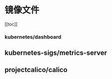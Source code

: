 # 镜像文件

[[toc]]

### kubernetes/dashboard

<el-select v-model="dashboard" size="large" style="width: 240px; margin-top: 20px;">
    <el-option v-for="item in dashboardOptions" :key="item.value" :label="item.label" :value="item.value" />
</el-select>

<div id="dashboard-md"></div>

## kubernetes-sigs/metrics-server

<el-select v-model="metricsServer" size="large" style="width: 240px; margin-top: 20px;">
    <el-option v-for="item in metricsServerOptions" :key="item.value" :label="item.label" :value="item.value" />
</el-select>

<div id="metrics-server-md"></div>

## projectcalico/calico

<el-select v-model="calico" size="large" style="width: 240px; margin-top: 20px;">
    <el-option v-for="item in calicoOptions" :key="item.value" :label="item.label" :value="item.value" />
</el-select>

<div id="calico-md"></div>

<script lang="ts" setup>
import { ref, onMounted, watch } from 'vue'
import markdownit from 'markdown-it'
import { ElSelect, ElOption } from 'element-plus'

import 'element-plus/dist/index.css'

const md = markdownit()

const dashboard = ref('https://k8s-sh.xuxiaowei.com.cn/mirrors/kubernetes/dashboard')
const metricsServer = ref('https://k8s-sh.xuxiaowei.com.cn/mirrors/kubernetes-sigs/metrics-server')
const calico = ref('https://k8s-sh.xuxiaowei.com.cn/mirrors/projectcalico/calico')

const dashboardOptions = [
  {
    value: 'https://k8s-sh.xuxiaowei.com.cn/mirrors/kubernetes/dashboard',
    label: 'k8s-sh.xuxiaowei.com.cn',
  },
  {
    value: 'https://gitlab.xuxiaowei.com.cn/xuxiaowei-com-cn/k8s.sh/-/raw/SNAPSHOT/2.0.0/mirrors/kubernetes/dashboard',
    label: 'gitlab.xuxiaowei.com.cn',
  },
  {
    value: 'https://gitee.com/xuxiaowei-com-cn/k8s.sh/raw/SNAPSHOT/2.0.0/mirrors/kubernetes/dashboard',
    label: 'gitee.com',
  },
  {
    value: 'https://raw.githubusercontent.com/kubernetes/dashboard/refs/tags',
    label: 'github.com',
  }
]

const metricsServerOptions = [
  {
    value: 'https://k8s-sh.xuxiaowei.com.cn/mirrors/kubernetes-sigs/metrics-server',
    label: 'k8s-sh.xuxiaowei.com.cn',
  },
  {
    value: 'https://gitlab.xuxiaowei.com.cn/xuxiaowei-com-cn/k8s.sh/-/raw/SNAPSHOT/2.0.0/mirrors/kubernetes-sigs/metrics-server',
    label: 'gitlab.xuxiaowei.com.cn',
  },
  {
    value: 'https://gitee.com/xuxiaowei-com-cn/k8s.sh/raw/SNAPSHOT/2.0.0/mirrors/kubernetes-sigs/metrics-server',
    label: 'gitee.com',
  },
  {
    value: 'https://github.com/kubernetes-sigs/metrics-server/releases/download',
    label: 'github.com',
  }
]

const calicoOptions = [
  {
    value: 'https://k8s-sh.xuxiaowei.com.cn/mirrors/projectcalico/calico',
    label: 'k8s-sh.xuxiaowei.com.cn',
  },
  {
    value: 'https://gitlab.xuxiaowei.com.cn/xuxiaowei-com-cn/k8s.sh/-/raw/SNAPSHOT/2.0.0/mirrors/projectcalico/calico',
    label: 'gitlab.xuxiaowei.com.cn',
  },
  {
    value: 'https://gitee.com/xuxiaowei-com-cn/k8s.sh/raw/SNAPSHOT/2.0.0/mirrors/projectcalico/calico',
    label: 'gitee.com',
  },
  {
    value: 'https://raw.githubusercontent.com/projectcalico/calico/refs/tags',
    label: 'github.com',
  }
]

const command = function () {

  const dashboardMdResult = md.render(`
| 版本     | recommended.yaml                                                                    |
|--------|-------------------------------------------------------------------------------------|
| v2.7.0 | [recommended.yaml](${dashboard.value}/v2.7.0/aio/deploy/recommended.yaml) |
| v2.6.1 | [recommended.yaml](${dashboard.value}/v2.6.1/aio/deploy/recommended.yaml) |
| v2.6.0 | [recommended.yaml](${dashboard.value}/v2.6.0/aio/deploy/recommended.yaml) |
  `)

  const metricsServerMdResult = md.render(`
| 版本     | components.yaml                                                  | high-availability-1.21+.yaml                                                               |
|--------|------------------------------------------------------------------|--------------------------------------------------------------------------------------------|
| v0.7.2 | [components.yaml](${metricsServer.value}/v0.7.2/components.yaml) | [high-availability-1.21+.yaml](${metricsServer.value}/v0.7.2/high-availability-1.21+.yaml) |
| v0.7.1 | [components.yaml](${metricsServer.value}/v0.7.1/components.yaml) | [high-availability-1.21+.yaml](${metricsServer.value}/v0.7.1/high-availability-1.21+.yaml) |
| v0.7.0 | [components.yaml](${metricsServer.value}/v0.7.0/components.yaml) | [high-availability-1.21+.yaml](${metricsServer.value}/v0.7.0/high-availability-1.21+.yaml) |
| v0.6.4 | [components.yaml](${metricsServer.value}/v0.6.4/components.yaml) | [high-availability-1.21+.yaml](${metricsServer.value}/v0.6.4/high-availability-1.21+.yaml) |
| v0.6.3 | [components.yaml](${metricsServer.value}/v0.6.3/components.yaml) | [high-availability-1.21+.yaml](${metricsServer.value}/v0.6.3/high-availability-1.21+.yaml) |
| v0.6.2 | [components.yaml](${metricsServer.value}/v0.6.2/components.yaml) | [high-availability-1.21+.yaml](${metricsServer.value}/v0.6.2/high-availability-1.21+.yaml) |
| v0.6.1 | [components.yaml](${metricsServer.value}/v0.6.1/components.yaml) | [high-availability-1.21+.yaml](${metricsServer.value}/v0.6.1/high-availability-1.21+.yaml) |
| v0.6.0 | [components.yaml](${metricsServer.value}/v0.6.0/components.yaml) | [high-availability-1.21+.yaml](${metricsServer.value}/v0.6.0/high-availability-1.21+.yaml) |
| v0.5.2 | [components.yaml](${metricsServer.value}/v0.5.2/components.yaml) |                                                                                            |
| v0.5.1 | [components.yaml](${metricsServer.value}/v0.5.1/components.yaml) |                                                                                            |
| v0.5.0 | [components.yaml](${metricsServer.value}/v0.5.0/components.yaml) |                                                                                            |
| v0.4.5 | [components.yaml](${metricsServer.value}/v0.4.5/components.yaml) |                                                                                            |
| v0.4.4 | [components.yaml](${metricsServer.value}/v0.4.4/components.yaml) |                                                                                            |
| v0.4.3 | [components.yaml](${metricsServer.value}/v0.4.3/components.yaml) |                                                                                            |
| v0.4.2 | [components.yaml](${metricsServer.value}/v0.4.2/components.yaml) |                                                                                            |
| v0.4.1 | [components.yaml](${metricsServer.value}/v0.4.1/components.yaml) |                                                                                            |
| v0.4.0 | [components.yaml](${metricsServer.value}/v0.4.0/components.yaml) |                                                                                            |
  `)

  const calicoMdResult = md.render(`
| 版本      | components.yaml                                              |
|---------|--------------------------------------------------------------|
| v3.29.0 | [calico.yaml](${calico.value}/v3.29.0/manifests/calico.yaml) |
| v3.28.2 | [calico.yaml](${calico.value}/v3.28.2/manifests/calico.yaml) |
| v3.28.1 | [calico.yaml](${calico.value}/v3.28.1/manifests/calico.yaml) |
| v3.28.0 | [calico.yaml](${calico.value}/v3.28.0/manifests/calico.yaml) |
| v3.27.4 | [calico.yaml](${calico.value}/v3.27.4/manifests/calico.yaml) |
| v3.27.3 | [calico.yaml](${calico.value}/v3.27.3/manifests/calico.yaml) |
| v3.27.2 | [calico.yaml](${calico.value}/v3.27.2/manifests/calico.yaml) |
| v3.27.1 | [calico.yaml](${calico.value}/v3.27.1/manifests/calico.yaml) |
| v3.24.5 | [calico.yaml](${calico.value}/v3.24.5/manifests/calico.yaml) |
| v3.24.4 | [calico.yaml](${calico.value}/v3.24.4/manifests/calico.yaml) |
| v3.24.3 | [calico.yaml](${calico.value}/v3.24.3/manifests/calico.yaml) |
| v3.24.2 | [calico.yaml](${calico.value}/v3.24.2/manifests/calico.yaml) |
| v3.24.1 | [calico.yaml](${calico.value}/v3.24.1/manifests/calico.yaml) |
| v3.24.0 | [calico.yaml](${calico.value}/v3.24.0/manifests/calico.yaml) |
  `)

  document.getElementById('dashboard-md').innerHTML = dashboardMdResult
  document.getElementById('metrics-server-md').innerHTML = metricsServerMdResult
  document.getElementById('calico-md').innerHTML = calicoMdResult
}

onMounted(async () => {
  command()
})

watch(() => [ dashboard.value, metricsServer.value, calico.value ], () => {
  command()
})
</script>